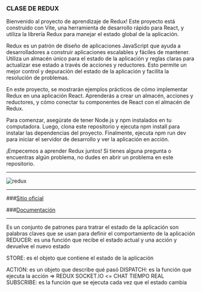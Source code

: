 ### CLASE DE REDUX

Bienvenido al proyecto de aprendizaje de Redux! Este proyecto está construido con Vite, una herramienta de desarrollo rápido para React, y utiliza la librería Redux para manejar el estado global de la aplicación.

Redux es un patrón de diseño de aplicaciones JavaScript que ayuda a desarrolladores a construir aplicaciones escalables y fáciles de mantener. Utiliza un almacén único para el estado de la aplicación y reglas claras para actualizar ese estado a través de acciones y reductores. Esto permite un mejor control y depuración del estado de la aplicación y facilita la resolución de problemas.

En este proyecto, se mostrarán ejemplos prácticos de cómo implementar Redux en una aplicación React. Aprenderás a crear un almacén, acciones y reductores, y cómo conectar tu componentes de React con el almacén de Redux.

Para comenzar, asegúrate de tener Node.js y npm instalados en tu computadora. Luego, clona este repositorio y ejecuta npm install para instalar las dependencias del proyecto. Finalmente, ejecuta npm run dev para iniciar el servidor de desarrollo y ver la aplicación en acción.

¡Empecemos a aprender Redux juntos! Si tienes alguna pregunta o encuentras algún problema, no dudes en abrir un problema en este repositorio.

---

![redux](./redux_class.png)

---

###[Sitio oficial](https://redux.js.org/)

###[Documentación](https://redux.js.org/introduction/getting-started)


---
Es un conjunto de patrones para tratrar el estado de la aplicación
son palabras claves que se usan para definir el comportamiento de la aplicación
REDUCER: es una función que recibe el estado actual y una acción y devuelve el nuevo estado

STORE: es el objeto que contiene el estado de la aplicación

ACTION: es un objeto que describe qué pasó
DISPATCH: es la función que ejecuta la acción
=> REDUX SOCKET.IO <= CHAT TIEMPO REAL
SUBSCRIBE: es la función que se ejecuta cada vez que el estado cambia